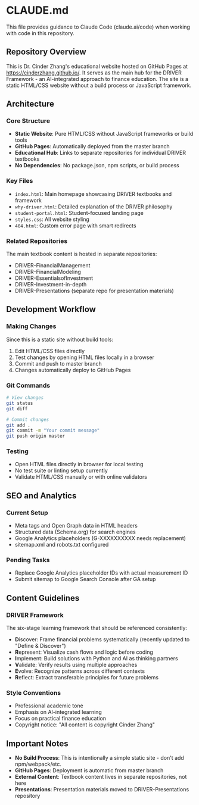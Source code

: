 # CLAUDE.md

This file provides guidance to Claude Code (claude.ai/code) when working with code in this repository.

## Repository Overview

This is Dr. Cinder Zhang's educational website hosted on GitHub Pages at https://cinderzhang.github.io/. It serves as the main hub for the DRIVER Framework - an AI-integrated approach to finance education. The site is a static HTML/CSS website without a build process or JavaScript framework.

## Architecture

### Core Structure
- **Static Website**: Pure HTML/CSS without JavaScript frameworks or build tools
- **GitHub Pages**: Automatically deployed from the master branch
- **Educational Hub**: Links to separate repositories for individual DRIVER textbooks
- **No Dependencies**: No package.json, npm scripts, or build process

### Key Files
- `index.html`: Main homepage showcasing DRIVER textbooks and framework
- `why-driver.html`: Detailed explanation of the DRIVER philosophy
- `student-portal.html`: Student-focused landing page
- `styles.css`: All website styling
- `404.html`: Custom error page with smart redirects

### Related Repositories
The main textbook content is hosted in separate repositories:
- DRIVER-FinancialManagement
- DRIVER-FinancialModeling  
- DRIVER-EssentialsofInvestment
- DRIVER-Investment-in-depth
- DRIVER-Presentations (separate repo for presentation materials)

## Development Workflow

### Making Changes
Since this is a static site without build tools:
1. Edit HTML/CSS files directly
2. Test changes by opening HTML files locally in a browser
3. Commit and push to master branch
4. Changes automatically deploy to GitHub Pages

### Git Commands
```bash
# View changes
git status
git diff

# Commit changes
git add .
git commit -m "Your commit message"
git push origin master
```

### Testing
- Open HTML files directly in browser for local testing
- No test suite or linting setup currently
- Validate HTML/CSS manually or with online validators

## SEO and Analytics

### Current Setup
- Meta tags and Open Graph data in HTML headers
- Structured data (Schema.org) for search engines
- Google Analytics placeholders (G-XXXXXXXXXX needs replacement)
- sitemap.xml and robots.txt configured

### Pending Tasks
- Replace Google Analytics placeholder IDs with actual measurement ID
- Submit sitemap to Google Search Console after GA setup

## Content Guidelines

### DRIVER Framework
The six-stage learning framework that should be referenced consistently:
- **D**iscover: Frame financial problems systematically (recently updated to "Define & Discover")
- **R**epresent: Visualize cash flows and logic before coding
- **I**mplement: Build solutions with Python and AI as thinking partners
- **V**alidate: Verify results using multiple approaches
- **E**volve: Recognize patterns across different contexts
- **R**eflect: Extract transferable principles for future problems

### Style Conventions
- Professional academic tone
- Emphasis on AI-integrated learning
- Focus on practical finance education
- Copyright notice: "All content is copyright Cinder Zhang"

## Important Notes

- **No Build Process**: This is intentionally a simple static site - don't add npm/webpack/etc.
- **GitHub Pages**: Deployment is automatic from master branch
- **External Content**: Textbook content lives in separate repositories, not here
- **Presentations**: Presentation materials moved to DRIVER-Presentations repository